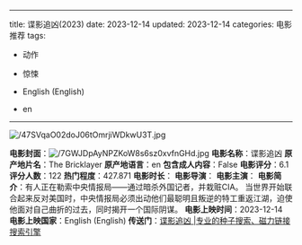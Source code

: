 
---
title: 谍影追凶(2023)
date: 2023-12-14
updated: 2023-12-14
categories: 电影推荐
tags:

- 动作
- 惊悚

- English (English)
- en
---

<img src="https://image.tmdb.org/t/p/original/47SVqaO02doJ06tOmrjiWDkwU3T.jpg" alt="/47SVqaO02doJ06tOmrjiWDkwU3T.jpg" title="/47SVqaO02doJ06tOmrjiWDkwU3T.jpg">

**电影封面**：<img src="https://image.tmdb.org/t/p/w200/7GWJDpAyNPZKoW8s6sz0xvfnGHd.jpg" alt="/7GWJDpAyNPZKoW8s6sz0xvfnGHd.jpg" title="/7GWJDpAyNPZKoW8s6sz0xvfnGHd.jpg">
**电影名称**：谍影追凶
**原产地片名**：The Bricklayer
**原产地语言**：en
**包含成人内容**：False
**电影评分**：6.1
**评分人数**：122
**热门程度**：427.871
**电影时长**：
**电影导演**：
**电影主演**：
**电影简介**：有人正在勒索中央情报局——通过暗杀外国记者，并栽赃CIA。 当世界开始联合起来反对美国时，中央情报局必须出动他们最聪明且叛逆的特工重返江湖，迫使他面对自己曲折的过去，同时揭开一个国际阴谋。
**电影上映时间**：2023-12-14
**电影上映国家**：English (English)
**传送门**：[谍影追凶 |专业的种子搜索、磁力链接搜索引擎](https://movie.amd794.com:2083/?search=The%20Bricklayer&ordering=&mode=match_phrase&page_size=10&page=1)

